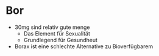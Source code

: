 # Bor
- 30mg sind relativ gute menge
	- Das Element für Sexualität
	- Grundlegend für Gesundheut
- Borax ist eine schlechte Alternative zu Bioverfügbarem